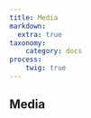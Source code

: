 ```yaml
---
title: Media
markdown:
  extra: true
taxonomy:
    category: docs
process:
    twig: true
---
```


## Media
